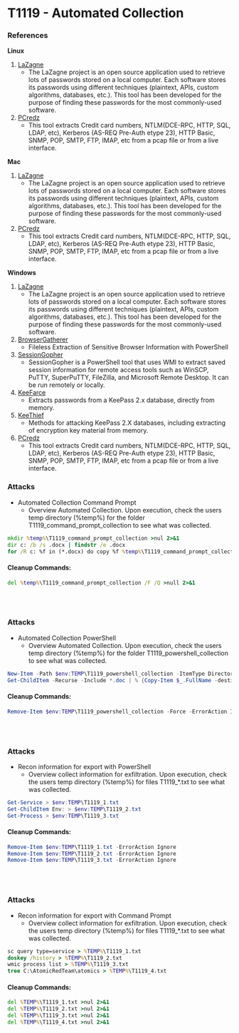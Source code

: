 <!---------------------------------------------------------------------------------
Copyright: (c) BLS OPS LLC.
This program is free software: you can redistribute it and/or modify
it under the terms of the GNU General Public License as published by
the Free Software Foundation, version 3.
This program is distributed in the hope that it will be useful,
but WITHOUT ANY WARRANTY; without even the implied warranty of
MERCHANTABILITY or FITNESS FOR A PARTICULAR PURPOSE. See the
GNU General Public License for more details.
You should have received a copy of the GNU General Public License
along with this program. If not, see <https://www.gnu.org/licenses/>.
--------------------------------------------------------------------------------->
# T1119 - Automated Collection
### References
**Linux**
1. [LaZagne](https://github.com/AlessandroZ/LaZagne/blob/master/README.md)
	- The LaZagne project is an open source application used to retrieve lots of passwords stored on a local computer. Each software stores its passwords using different techniques (plaintext, APIs, custom algorithms, databases, etc.). This tool has been developed for the purpose of finding these passwords for the most commonly-used software.
2. [PCredz](https://github.com/lgandx/PCredz)
	- This tool extracts Credit card numbers, NTLM(DCE-RPC, HTTP, SQL, LDAP, etc), Kerberos (AS-REQ Pre-Auth etype 23), HTTP Basic, SNMP, POP, SMTP, FTP, IMAP, etc from a pcap file or from a live interface.

**Mac**
1. [LaZagne](https://github.com/AlessandroZ/LaZagne/blob/master/README.md)
	- The LaZagne project is an open source application used to retrieve lots of passwords stored on a local computer. Each software stores its passwords using different techniques (plaintext, APIs, custom algorithms, databases, etc.). This tool has been developed for the purpose of finding these passwords for the most commonly-used software.
2. [PCredz](https://github.com/lgandx/PCredz)
	- This tool extracts Credit card numbers, NTLM(DCE-RPC, HTTP, SQL, LDAP, etc), Kerberos (AS-REQ Pre-Auth etype 23), HTTP Basic, SNMP, POP, SMTP, FTP, IMAP, etc from a pcap file or from a live interface.

**Windows**
1. [LaZagne](https://github.com/AlessandroZ/LaZagne/blob/master/README.md)
	- The LaZagne project is an open source application used to retrieve lots of passwords stored on a local computer. Each software stores its passwords using different techniques (plaintext, APIs, custom algorithms, databases, etc.). This tool has been developed for the purpose of finding these passwords for the most commonly-used software.
2. [BrowserGatherer](https://github.com/sekirkity/BrowserGather)
	- Fileless Extraction of Sensitive Browser Information with PowerShell
3. [SessionGopher](https://github.com/Arvanaghi/SessionGopher)
	- SessionGopher is a PowerShell tool that uses WMI to extract saved session information for remote access tools such as WinSCP, PuTTY, SuperPuTTY, FileZilla, and Microsoft Remote Desktop. It can be run remotely or locally.
4. [KeeFarce](https://github.com/denandz/KeeFarce)
	- Extracts passwords from a KeePass 2.x database, directly from memory.
5. [KeeThief](https://github.com/GhostPack/KeeThief)
	- Methods for attacking KeePass 2.X databases, including extracting of encryption key material from memory.
6. [PCredz](https://github.com/lgandx/PCredz)
	- This tool extracts Credit card numbers, NTLM(DCE-RPC, HTTP, SQL, LDAP, etc), Kerberos (AS-REQ Pre-Auth etype 23), HTTP Basic, SNMP, POP, SMTP, FTP, IMAP, etc from a pcap file or from a live interface.

### Attacks
* Automated Collection Command Prompt
	* Overview
Automated Collection. Upon execution, check the users temp directory (%temp%) for the folder T1119_command_prompt_collection
to see what was collected.

```cmd
mkdir %temp%\T1119_command_prompt_collection >nul 2>&1
dir c: /b /s .docx | findstr /e .docx
for /R c: %f in (*.docx) do copy %f %temp%\T1119_command_prompt_collection
```

#### Cleanup Commands:
```cmd
del %temp%\T1119_command_prompt_collection /F /Q >null 2>&1
```

<br/>
<br/>

### Attacks
* Automated Collection PowerShell
	* Overview
Automated Collection. Upon execution, check the users temp directory (%temp%) for the folder T1119_powershell_collection
to see what was collected.

```powershell
New-Item -Path $env:TEMP\T1119_powershell_collection -ItemType Directory -Force | Out-Null
Get-ChildItem -Recurse -Include *.doc | % {Copy-Item $_.FullName -destination $env:TEMP\T1119_powershell_collection}
```

#### Cleanup Commands:
```powershell
Remove-Item $env:TEMP\T1119_powershell_collection -Force -ErrorAction Ignore | Out-Null
```

<br/>
<br/>

### Attacks
* Recon information for export with PowerShell
	* Overview
collect information for exfiltration. Upon execution, check the users temp directory (%temp%) for files T1119_*.txt
to see what was collected.

```powershell
Get-Service > $env:TEMP\T1119_1.txt
Get-ChildItem Env: > $env:TEMP\T1119_2.txt
Get-Process > $env:TEMP\T1119_3.txt
```

#### Cleanup Commands:
```powershell
Remove-Item $env:TEMP\T1119_1.txt -ErrorAction Ignore
Remove-Item $env:TEMP\T1119_2.txt -ErrorAction Ignore
Remove-Item $env:TEMP\T1119_3.txt -ErrorAction Ignore
```

<br/>
<br/>

### Attacks
* Recon information for export with Command Prompt
	* Overview
collect information for exfiltration. Upon execution, check the users temp directory (%temp%) for files T1119_*.txt
to see what was collected.

```cmd
sc query type=service > %TEMP%\T1119_1.txt
doskey /history > %TEMP%\T1119_2.txt
wmic process list > %TEMP%\T1119_3.txt
tree C:\AtomicRedTeam\atomics > %TEMP%\T1119_4.txt
```

#### Cleanup Commands:
```cmd
del %TEMP%\T1119_1.txt >nul 2>&1
del %TEMP%\T1119_2.txt >nul 2>&1
del %TEMP%\T1119_3.txt >nul 2>&1
del %TEMP%\T1119_4.txt >nul 2>&1
```

<br/>
